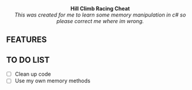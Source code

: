 <p align="center">
  <strong>Hill Climb Racing Cheat</strong><br>
  <em>This was created for me to learn some memory manipulation in c# so please correct me where im wrong.</em>
</p>

## FEATURES


## TO DO LIST
- [ ] Clean up code
- [ ] Use my own memory methods
